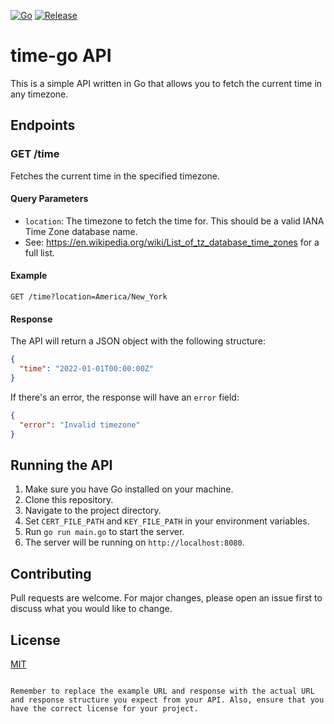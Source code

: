 [![Go](https://github.com/nmalinowski/time-go/actions/workflows/go.yml/badge.svg)](https://github.com/nmalinowski/time-go/actions/workflows/go.yml)
[![Release](https://github.com/nmalinowski/time-go/actions/workflows/release.yml/badge.svg)](https://github.com/nmalinowski/time-go/actions/workflows/release.yml)

# time-go API

This is a simple API written in Go that allows you to fetch the current time in any timezone.

## Endpoints

### GET /time

Fetches the current time in the specified timezone.

#### Query Parameters

- `location`: The timezone to fetch the time for. This should be a valid IANA Time Zone database name.
- See: https://en.wikipedia.org/wiki/List_of_tz_database_time_zones for a full list.

#### Example

```
GET /time?location=America/New_York
```

#### Response

The API will return a JSON object with the following structure:

```json
{
  "time": "2022-01-01T00:00:00Z"
}
```

If there's an error, the response will have an `error` field:

```json
{
  "error": "Invalid timezone"
}
```

## Running the API

1. Make sure you have Go installed on your machine.
2. Clone this repository.
3. Navigate to the project directory.
4. Set `CERT_FILE_PATH` and `KEY_FILE_PATH` in your environment variables.
5. Run `go run main.go` to start the server.
6. The server will be running on `http://localhost:8080`.

## Contributing

Pull requests are welcome. For major changes, please open an issue first to discuss what you would like to change.

## License

[MIT](https://choosealicense.com/licenses/mit/)
```

Remember to replace the example URL and response with the actual URL and response structure you expect from your API. Also, ensure that you have the correct license for your project.